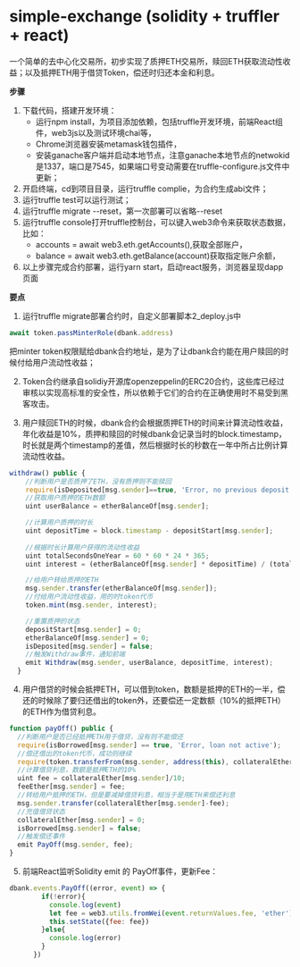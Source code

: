 # simple-exchange (solidity + truffler + react)
一个简单的去中心化交易所，初步实现了质押ETH交易所，赎回ETH获取流动性收益；以及抵押ETH用于借贷Token，偿还时归还本金和利息。

**步骤**

1. 下载代码，搭建开发环境：
    - 运行npm install，为项目添加依赖，包括truffle开发环境，前端React组件，web3js以及测试环境chai等，
    - Chrome浏览器安装metamask钱包插件，
    - 安装ganache客户端并启动本地节点，注意ganache本地节点的netwokid是1337，端口是7545，如果端口号变动需要在truffle-configure.js文件中更新；
2. 开启终端，cd到项目目录，运行truffle complie，为合约生成abi文件；
3. 运行truffle test可以运行测试；
4. 运行truffle migrate --reset，第一次部署可以省略--reset
5. 运行truffle console打开truffle控制台，可以键入web3命令来获取状态数据，比如：
    - accounts = await web3.eth.getAccounts(),获取全部账户，
    - balance = await web3.eth.getBalance(account)获取指定账户余额，
6. 以上步骤完成合约部署，运行yarn start，启动react服务，浏览器呈现dapp页面

**要点**

1. 运行truffle migrate部署合约时，自定义部署脚本2_deploy.js中 
```javascript 
await token.passMinterRole(dbank.address)
```
把minter token权限赋给dbank合约地址，是为了让dbank合约能在用户赎回的时候付给用户流动性收益；

2. Token合约继承自solidiy开源库openzeppelin的ERC20合约，这些库已经过审核以实现高标准的安全性，所以依赖于它们的合约在正确使用时不易受到黑客攻击。

3. 用户赎回ETH的时候，dbank合约会根据质押ETH的时间来计算流动性收益，年化收益是10%，质押和赎回的时候dbank会记录当时的block.timestamp，时长就是两个timestamp的差值，然后根据时长的秒数在一年中所占比例计算流动性收益。
```javascript 
withdraw() public {
    //判断用户是否质押了ETH，没有质押则不能赎回
    require(isDeposited[msg.sender]==true, 'Error, no previous deposit');
    //获取用户质押的ETH数额
    uint userBalance = etherBalanceOf[msg.sender]; 

    //计算用户质押的时长
    uint depositTime = block.timestamp - depositStart[msg.sender];
    
    //根据时长计算用户获得的流动性收益
    uint totalSecondsOneYear = 60 * 60 * 24 * 365;
    uint interest = (etherBalanceOf[msg.sender] * depositTime) / (totalSecondsOneYear * 10);

    //给用户转给质押的ETH
    msg.sender.transfer(etherBalanceOf[msg.sender]); 
    //付给用户流动性收益，用的时token代币
    token.mint(msg.sender, interest); 

    //重置质押的状态
    depositStart[msg.sender] = 0;
    etherBalanceOf[msg.sender] = 0;
    isDeposited[msg.sender] = false;
    //触发Withdraw事件，通知前端
    emit Withdraw(msg.sender, userBalance, depositTime, interest);
  }
  ```
  
  4. 用户借贷的时候会抵押ETH，可以借到token，数额是抵押的ETH的一半，偿还的时候除了要归还借出的token外，还要偿还一定数额（10%的抵押ETH）的ETH作为借贷利息。
  ```javascript 
  function payOff() public {
    //判断用户是否已经抵押ETH用于借贷，没有则不能偿还
    require(isBorrowed[msg.sender] == true, 'Error, loan not active');
    //偿还借出的token代币，成功则继续
    require(token.transferFrom(msg.sender, address(this), collateralEther[msg.sender]/2), "Error, can't receive tokens"); 
    //计算借贷利息，数额是抵押ETH的10%
    uint fee = collateralEther[msg.sender]/10; 
    feeEther[msg.sender] = fee;
    //转给用户抵押的ETH，但是要减掉借贷利息，相当于是用ETH来偿还利息
    msg.sender.transfer(collateralEther[msg.sender]-fee);
    //充值借贷状态
    collateralEther[msg.sender] = 0;
    isBorrowed[msg.sender] = false;
    //触发偿还事件
    emit PayOff(msg.sender, fee);
  }
  ```
  
  5. 前端React监听Solidity emit 的 PayOff事件，更新Fee：
  ```javascript 
  dbank.events.PayOff((error, event) => {
          if(!error){
            console.log(event)
            let fee = web3.utils.fromWei(event.returnValues.fee, 'ether')
            this.setState({fee: fee})
          }else{
            console.log(error)
          }
        })
   ```
